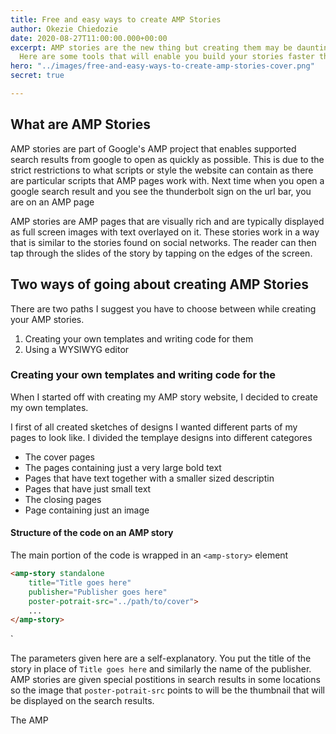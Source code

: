 ```yaml
---
title: Free and easy ways to create AMP Stories
author: Okezie Chiedozie
date: 2020-08-27T11:00:00.000+00:00
excerpt: AMP stories are the new thing but creating them may be daunting at first.
  Here are some tools that will enable you build your stories faster than ever.
hero: "../images/free-and-easy-ways-to-create-amp-stories-cover.png"
secret: true

---
```

## What are AMP Stories

AMP stories are part of Google's AMP project that enables supported search results  from google to open as quickly as possible. This is due to the strict restrictions to what scripts or style the website can contain as there are particular scripts that AMP pages work with. Next time when you open a google search result and you see the thunderbolt sign on the url bar, you are on an AMP page

AMP stories are AMP pages that are visually rich and are typically displayed as full screen images with text overlayed on it.  These stories work in a way that is similar to the stories found on social networks. The reader can then tap through the slides of the story by tapping on the edges of the screen.

## Two ways of going about creating AMP Stories

There are two paths I suggest you have to choose between while creating your AMP stories.

1. Creating your own templates and writing code for them
2. Using a WYSIWYG editor

### Creating your own templates and writing code for the

When I started off with creating my AMP story website, I decided to create my own templates.

I first of all created sketches of designs I wanted different parts of my pages to look like. I divided the templaye designs into different categores

* The cover pages
* The pages containing just a very large bold text
* Pages that have text together with a smaller sized descriptin
* Pages that have just small text
* The closing pages
* Page containing just an image

#### Structure of the code on an AMP story

The main portion of the code is wrapped in an `<amp-story>`  element

```html
<amp-story standalone
	title="Title goes here"
    publisher="Publisher goes here"
    poster-potrait-src="../path/to/cover">
    ...
</amp-story>
```

\`

The parameters given here are a self-explanatory. You put the title of the story in place of `Title goes here` and similarly the name of the publisher. AMP stories are given special postitions in search results in some locations so the image that `poster-potrait-src` points to will be the thumbnail that will be displayed on the search results.

The AMP